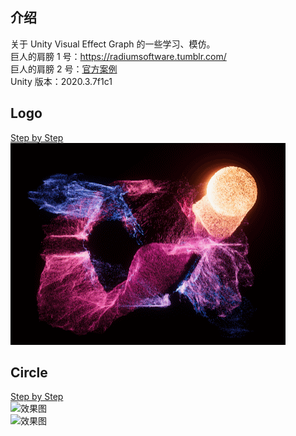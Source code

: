 ## 介绍
关于 Unity Visual Effect Graph 的一些学习、模仿。  
巨人的肩膀 1 号：https://radiumsoftware.tumblr.com/  
巨人的肩膀 2 号：[官方案例](https://github.com/Unity-Technologies/VisualEffectGraph-Samples)  
Unity 版本：2020.3.7f1c1

## Logo
[Step by Step](https://www.jianshu.com/p/60b022dfefa8)  
![效果图](https://github.com/ZhangQR/VFXTest/raw/master/Pictures/Logo.gif)

## Circle
[Step by Step](https://www.jianshu.com/p/5fc389762334)  
![效果图](https://github.com/ZhangQR/VFXTest/raw/master/Pictures/Circle1.gif)  
![效果图](https://github.com/ZhangQR/VFXTest/raw/master/Pictures/Circle2.gif)  